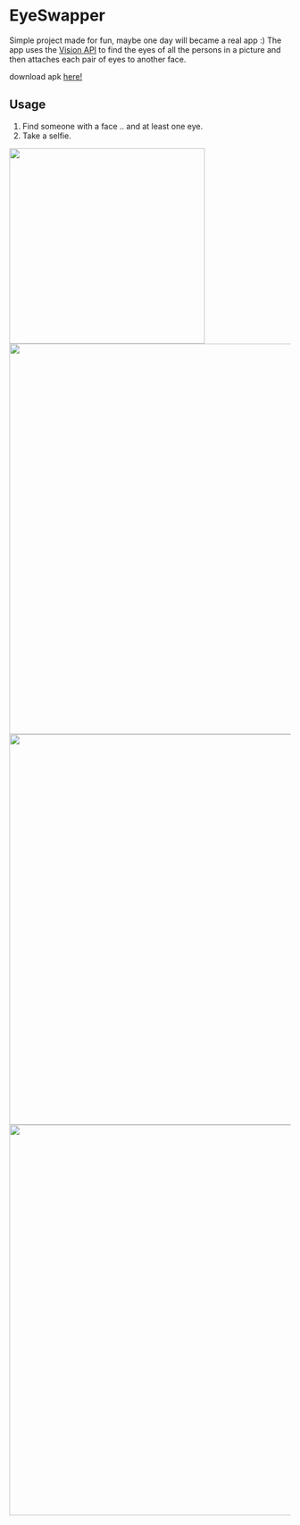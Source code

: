 # EyeSwapper
Simple project made for fun, maybe one day will became a real app :)
The app uses the [Vision API](https://developers.google.com/vision/) to find the eyes of all the persons in a picture and then attaches each pair of eyes to another face.

download apk [here!](https://rawgit.com/PierfrancescoSoffritti/EyeSwapper/master/EyeSwapper.apk)

## Usage
1. Find someone with a face .. and at least one eye.
2. Take a selfie.

<img height="350" src="https://github.com/PierfrancescoSoffritti/EyeSwapper/blob/master/pics/pic1.jpg" />
<img height="700" src="https://github.com/PierfrancescoSoffritti/EyeSwapper/blob/master/pics/pic2.png" />
<img height="700" src="https://github.com/PierfrancescoSoffritti/EyeSwapper/blob/master/pics/pic3.png" />
<img height="700" src="https://github.com/PierfrancescoSoffritti/EyeSwapper/blob/master/pics/pic4.png" />

